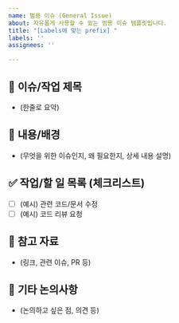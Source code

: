 ```yaml
---
name: 범용 이슈 (General Issue)
about: 자유롭게 사용할 수 있는 범용 이슈 템플릿입니다.
title: "[Labels에 맞는 prefix] "
labels: ''
assignees: ''

---
```


## 📌 이슈/작업 제목

- (한줄로 요약)

## 📝 내용/배경

- (무엇을 위한 이슈인지, 왜 필요한지, 상세 내용 설명)

## ✅ 작업/할 일 목록 (체크리스트)

- [ ] (예시) 관련 코드/문서 수정
- [ ] (예시) 코드 리뷰 요청

## 🔗 참고 자료

- (링크, 관련 이슈, PR 등)

## 💬 기타 논의사항

- (논의하고 싶은 점, 의견 등)
